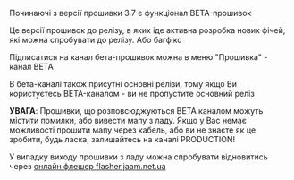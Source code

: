 Починаючі з версії прошивки 3.7 є функціонал BETA-прошивок

Це версії прошивок до релізу, в яких іде активна розробка нових фічей, які можна спробувати до релізу.  Або багфікс

Підписатися на канал бета-прошивок можна в меню "Прошивка" - канал BETA

В бета-каналі також присутні основні релізи, тому якщо Ви користуєтесь BETA-каналом - ви не пропустите основний реліз

**УВАГА**: Прошивки, що розповсюджуються BETA каналом можуть містити помилки, або вивести мапу з ладу. Якщо у Вас немає можливості прошити мапу через кабель, або ви не знаєте як це зробити, будь ласка, залишайтесь на каналі PRODUCTION!

У випадку виходу прошивки з ладу можна спробувати відновитись через [онлайн флешер flasher.jaam.net.ua](https://flasher.jaam.net.ua/)